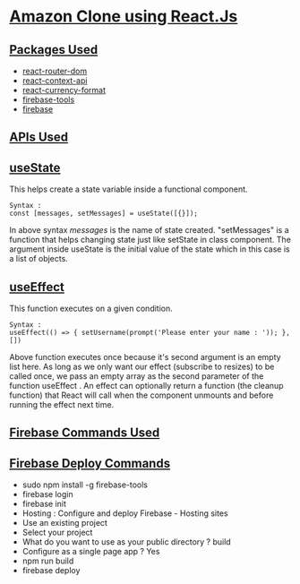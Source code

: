 # **[Amazon Clone using React.Js](https://www.youtube.com/watch?v=1_IYL9ZMR_Y&list=PL-J2q3Ga50oMQa1JdSJxYoZELwOJAXExP&index=5)**

## **[Packages Used]()**

- [react-router-dom](https://www.npmjs.com/package/react-router-dom)
- [react-context-api](https://www.npmjs.com/package/react-context-api)
- [react-currency-format](https://www.npmjs.com/package/react-currency-format)
- [firebase-tools]()
- [firebase]()

## **[APIs Used]()**

## **[useState]()**

This helps create a state variable inside a functional component.

```
Syntax :
const [messages, setMessages] = useState([{}]);
```

In above syntax _messages_ is the name of state created. "setMessages" is a function that helps changing state just like setState in class component. The argument inside useState is the initial value of the state which in this case is a list of objects.

## **[useEffect](https://medium.com/trabe/react-useeffect-hook-44d8aa7cccd0)**

This function executes on a given condition.

```
Syntax :
useEffect(() => { setUsername(prompt('Please enter your name : ')); }, [])
```

Above function executes once because it's second argument is an empty list here. As long as we only want our effect (subscribe to resizes) to be called once, we pass an empty array as the second parameter of the function useEffect . An effect can optionally return a function (the cleanup function) that React will call when the component unmounts and before running the effect next time.

## **[Firebase Commands Used]()**

## **[Firebase Deploy Commands]()**

- sudo npm install -g firebase-tools
- firebase login
- firebase init
- Hosting : Configure and deploy Firebase - Hosting sites
- Use an existing project
- Select your project
- What do you want to use as your public directory ? build
- Configure as a single page app ? Yes
- npm run build
- firebase deploy
